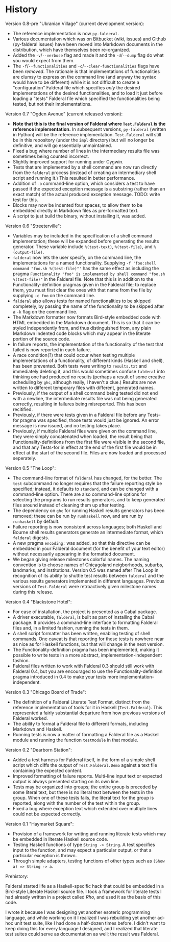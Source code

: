 History
=======

Version 0.8-pre "Ukranian Village" (current development version):

* The reference implementation is now `py-falderal`.
* Various documentation which was on Bitbucket (wiki, issues) and Github
  (py-falderal issues) have been moved into Markdown documents in the
  distribution, which have themselves been re-organized.
* Added the `-v`/`--verbose` flag and made it and the `-d`/`--dump` flag
  do what you would expect from them.
* The `-f`/`--functionalities` and `-c`/`--clear-functionalities` flags
  have been *removed*.  The rationale is that implementations of
  functionalities are clumsy to express on the command line (and anyway
  the syntax would have to be different) while it is not difficult to
  create a "configuration" Falderal file which specifies *only* the
  desired implementations of the desired functionalities, and to load
  it just before loading a "tests" Falderal file which specified the
  functionalities being tested, but not their implementations.

Version 0.7 "Ogden Avenue" (current released version):

* **Note that this is the final version of Falderal where `Test.Falderal`
  is the reference implementation.**  In subsequent versions,
  `py-falderal` (written in Python) will be the reference implementation.
  `Test.Falderal` will still be in this repository (under the `impl`
  directory) but will no longer be definitive, and will go essentially
  unmaintained.
* Fixed a bug where number of lines in the intermediary results file
  was sometimes being counted incorrect.
* Slightly improved support for running under Cygwin.
* Tests that are implemented by a shell command are now run directly
  from the `falderal` process (instead of creating an intermediary
  shell script and running it.)  This resulted in better performance.
* Addition of `-b` command-line option, which considers a test to
  have passed if the expected exception message is a substring (rather
  than an exact match) of the actual produced exception message.
  TODO: write test for this.
* Blocks may now be indented four spaces, to allow them to be
  embedded directly in Markdown files as pre-formatted text.
* A script to just build the binary, without installing it, was added.

Version 0.6 "Streeterville":

* Variables may be included in the specification of a shell command
  implementation; these will be expanded before generating the results
  generator.  These variable include `%(test-text)`, `%(test-file)`,
  and `%(output-file)`.
* `falderal` now lets the user specify, on the command line, the
  implementations for a named functionality.  Supplying `-f 'foo:shell
  command "foo.sh %(test-file)"'` has the same effect as including the
  pragma `Functionality "foo" is implemented by shell command "foo.sh
  %(test-file)"` in the Falderal file.  Note that this is in addition
  to the Functionality-definition pragmas given in the Falderal file;
  to replace them, you must first clear the ones with that name from
  the file by supplying `-c foo` on the command line.
* `falderal` also allows tests for named functionalities to be skipped
  completely, by passing the name of the functionality to be skipped
  after a `-k` flag on the command line.
* The Markdown formatter now formats Bird-style embedded code with
  HTML embedded in the Markdown document.  This is so that it can
  be styled independently from, and thus distinguished from, any plain
  Markdown indented code blocks which may appear in the literate portion
  of the source code.
* In failure reports, the implementation of the functionality of the test
  that failed is now reported in each failure.
* A race condition(?) that could occur when testing multiple implementations
  of a functionality, of different kinds (Haskell and shell), has been
  prevented.  Both tests were writing to `results.txt` and immediately
  deleting it, and this would sometimes confuse `falderal` into thinking
  one had produced no results (perhaps a result of some creative
  scheduling by `ghc`, although really, I haven't a clue.)  Results are
  now written to different temporary files with different, generated
  names.
* Previously, if the output of a shell command being tested did not end
  with a newline, the intermediate results file was not being generated
  correctly, resulting in failures being misreported.  This has been
  recitified.
* Previously, if there were tests given in a Falderal file before any
  Tests-for pragma was specified, those tests would just be ignored.
  An error message is now issued, and no testing takes place.
* Previously, if multiple Falderal files were given on the command
  line, they were simply concatenated when loaded, the result being
  that Functionality-definitions from the first file were visible in
  the second file, and that any Tests-for in effect at the end of the
  first file would be in effect at the start of the second file.
  Files are now loaded and processed seperately.

Version 0.5 "The Loop":

* The command-line format of `falderal` has changed, for the better.
  The `test` subcommand no longer requires that the failure reporting
  style be specified; instead, it defaults to `standard`, and can be
  changed with a command-line option.  There are also command-line
  options for selecting the programs to run results generators, and to
  keep generated files around instead of cleaning them up after testing.
* The dependency on `ghc` for running Haskell results generators has been
  removed; these can be run by `runhaskell` now, and are run by
  `runhaskell` by default.
* Failure reporting is now consistent across languages; both Haskell and
  Bourne shell results generators generate an intermediate format, which
  `falderal` digests.
* A new pragma `encoding:` was added, so that this directive can be
  embedded in your Falderal document (for the benefit of your text editor)
  without necessarily appearing in the formatted document.
* We began giving release milestones colorful names.  The naming
  convention is to choose names of Chicagoland neigborhoods, suburbs,
  landmarks, and institutions.  Version 0.5 was named after The Loop in
  recognition of its ability to shuttle test results between `falderal`
  and the various results generators implemented in different languages.
  Previous versions of `Test.Falderal` were retroactively given milestone
  names during this release.

Version 0.4 "Blackstone Hotel":

* For ease of installation, the project is presented as a Cabal package.
* A driver executable, `falderal`, is built as part of installing the
  Cabal package.  It provides a command-line interface to formatting
  Falderal files and, in a limited fashion, running the tests in them.
* A shell script formatter has been written, enabling testing of shell
  commands.  One caveat is that reporting for these tests is nowhere near
  as nice as for Haskell functions, but that will change in the next version.
* The Functionality-definition pragma has been implemented, making it
  possible to write tests in a more abstract, implementation-independent
  fashion.
* Falderal files written to work with Falderal 0.3 should still work with
  Falderal 0.4, but you are encouraged to use the Functionality-definition
  pragma introduced in 0.4 to make your tests more implementation-independent.

Version 0.3 "Chicago Board of Trade":

* The definition of a Falderal Literate Test Format, distinct from the
  reference implementation of tools for it in Haskell (`Test.Falderal`).
  This represented a fairly substantial departure from how previous versions
  of Falderal worked.
* The ability to format a Falderal file to different formats, including
  Markdown and Haskell.
* Running tests is now a matter of formatting a Falderal file as a Haskell
  module and running the function `testModule` in that module.

Version 0.2 "Dearborn Station":

* Added a test harness for Falderal itself, in the form of a simple shell
  script which diffs the output of `Test.Falderal.Demo` against a text file
  containing the expected content.
* Improved formatting of failure reports.  Multi-line input text or expected
  output is always presented starting on its own line.
* Tests may be organized into groups; the entire group is preceded by some
  literal text, but there is no literal text between the tests in the group.
  When one of these tests fails, the literal text for the group is reported,
  along with the number of the test within the group.
* Fixed a bug where exception text which extended over multiple lines
  could not be expected correctly.

Version 0.1 "Haymarket Square":

* Provision of a framework for writing and running literate tests which may
  be embedded in literate Haskell source code.
* Testing Haskell functions of type `String -> String`.  A test specifies input
  to the function, and may expect a particular output, or that a particular
  exception is thrown.
* Through simple adapters, testing functions of other types such as
  `(Show a) => String -> a`.

Prehistory:

Falderal started life as a Haskell-specific hack that could be embedded
in a Bird-style Literate Haskell source file.  I took a framework for
literate tests I had already written in a project called _Rho_, and used it
as the basis of this code.

I wrote it because I was designing yet another esoteric programming
language, and while working on it I realized I was rebuilding yet another
ad-hoc unit test suite, like I had done a half-dozen times before.  I didn't
want to keep doing this for every language I designed, and I realized that
literate test suites could serve as documentation as well; the result was
Falderal.
